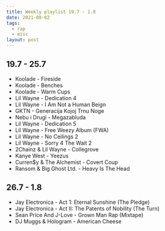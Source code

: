 ```yaml
---
title: Weekly playlist 19.7 - 1.8
date: 2021-08-02
tags:
  - rap
  - misc
layout: post
---
```


## 19.7 - 25.7

- Koolade - Fireside
- Koolade - Benches
- Koolade - Warm Cups
- Lil Wayne - Dedication 4
- Lil Wayne - I Am Not a Human Beign
- GKTN - Generacija Kojoj Trnu Noge
- Nebu i Drugi - Megazabluda
- Lil Wayne - Dedication 5
- Lil Wayne - Free Weezy Album (FWA)
- Lil Wayne - No Ceilings 2
- Lil Wayne - Sorry 4 The Wait 2
- 2Chainz & Lil Wayne - Collegrove
- Kanye West - Yeezus
- Curren$y & The Alchemist - Covert Coup
- Ransom & Big Ghost Ltd. - Heavy Is The Head

## 26.7 - 1.8

- Jay Electronica - Act 1: Eternal Sunshine (The Pledge)
- Jay Electronica - Act II: The Patents of Nobility (The Turn)
- Sean Price And J-Love - Grown Man Rap (Mixtape)
- DJ Muggs & Hologram - American Cheese
